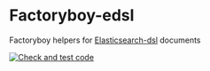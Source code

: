 # Factoryboy-edsl
Factoryboy helpers for [Elasticsearch-dsl](https://elasticsearch-dsl.readthedocs.io/en/latest/) documents

<!-- [![PyPI version](https://badge.fury.io/py/factoryboy-edsl.svg)](https://badge.fury.io/py/factoryboy-edsl) -->

[![Check and test code](https://github.com/etchegom/factoryboy-edsl/actions/workflows/main.yml/badge.svg?branch=master)](https://github.com/etchegom/factoryboy-edsl/actions/workflows/main.yml)
